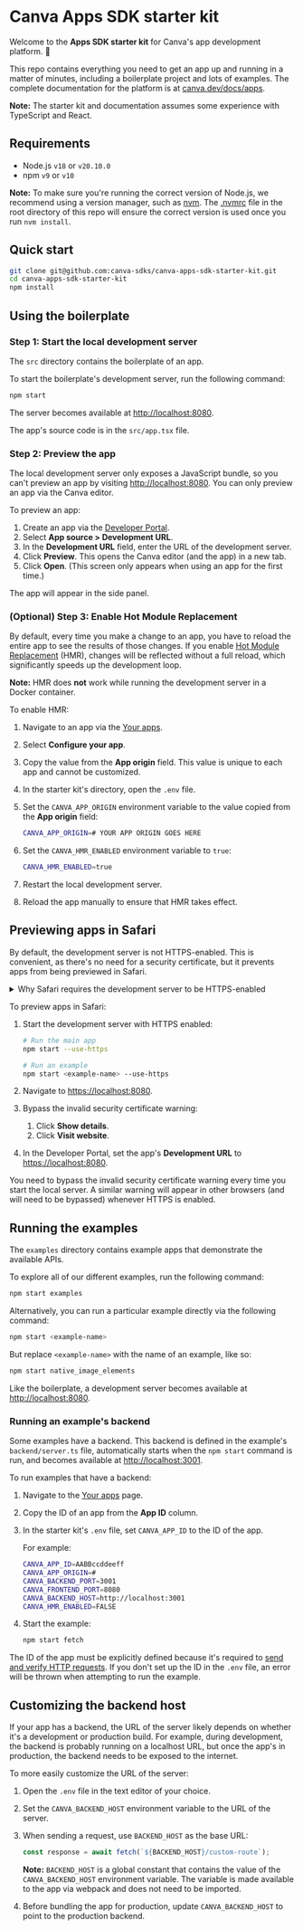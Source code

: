 # Canva Apps SDK starter kit

Welcome to the **Apps SDK starter kit** for Canva's app development platform. 🎉

This repo contains everything you need to get an app up and running in a matter of minutes, including a boilerplate project and lots of examples. The complete documentation for the platform is at [canva.dev/docs/apps](https://www.canva.dev/docs/apps/).

**Note:** The starter kit and documentation assumes some experience with TypeScript and React.

## Requirements

- Node.js `v18` or `v20.10.0`
- npm `v9` or `v10`

**Note:** To make sure you're running the correct version of Node.js, we recommend using a version manager, such as [nvm](https://github.com/nvm-sh/nvm#intro). The [.nvmrc](/.nvmrc) file in the root directory of this repo will ensure the correct version is used once you run `nvm install`.

## Quick start

```bash
git clone git@github.com:canva-sdks/canva-apps-sdk-starter-kit.git
cd canva-apps-sdk-starter-kit
npm install
```

## Using the boilerplate

### Step 1: Start the local development server

The `src` directory contains the boilerplate of an app.

To start the boilerplate's development server, run the following command:

```bash
npm start
```

The server becomes available at <http://localhost:8080>.

The app's source code is in the `src/app.tsx` file.

### Step 2: Preview the app

The local development server only exposes a JavaScript bundle, so you can't preview an app by visiting <http://localhost:8080>. You can only preview an app via the Canva editor.

To preview an app:

1. Create an app via the [Developer Portal](https://www.canva.com/developers/apps).
2. Select **App source > Development URL**.
3. In the **Development URL** field, enter the URL of the development server.
4. Click **Preview**. This opens the Canva editor (and the app) in a new tab.
5. Click **Open**. (This screen only appears when using an app for the first time.)

The app will appear in the side panel.

### (Optional) Step 3: Enable Hot Module Replacement

By default, every time you make a change to an app, you have to reload the entire app to see the results of those changes. If you enable [Hot Module Replacement](https://webpack.js.org/concepts/hot-module-replacement/) (HMR), changes will be reflected without a full reload, which significantly speeds up the development loop.

**Note:** HMR does **not** work while running the development server in a Docker container.

To enable HMR:

1. Navigate to an app via the [Your apps](https://www.canva.com/developers/apps).
2. Select **Configure your app**.
3. Copy the value from the **App origin** field. This value is unique to each app and cannot be customized.
4. In the starter kit's directory, open the `.env` file.
5. Set the `CANVA_APP_ORIGIN` environment variable to the value copied from the **App origin** field:

   ```bash
   CANVA_APP_ORIGIN=# YOUR APP ORIGIN GOES HERE 
   ```

6. Set the `CANVA_HMR_ENABLED` environment variable to `true`:

   ```bash
   CANVA_HMR_ENABLED=true
   ```

7. Restart the local development server.
8. Reload the app manually to ensure that HMR takes effect.

## Previewing apps in Safari

By default, the development server is not HTTPS-enabled. This is convenient, as there's no need for a security certificate, but it prevents apps from being previewed in Safari.

<details>
  <summary>Why Safari requires the development server to be HTTPS-enabled</summary>

Canva itself is served via HTTPS and most browsers prevent HTTPS pages from loading scripts via non-HTTPS connections. Chrome and Firefox make exceptions for local servers, such as `localhost`, but Safari does not, so if you're using Safari, the development server must be HTTPS-enabled.

To learn more, see [Loading mixed-content resources](https://developer.mozilla.org/en-US/docs/Web/Security/Mixed_content#loading_mixed-content_resources).

</details>

To preview apps in Safari:

1. Start the development server with HTTPS enabled:

   ```bash
   # Run the main app
   npm start --use-https

   # Run an example
   npm start <example-name> --use-https
   ```

2. Navigate to <https://localhost:8080>.
3. Bypass the invalid security certificate warning:
   1. Click **Show details**.
   2. Click **Visit website**.
4. In the Developer Portal, set the app's **Development URL** to <https://localhost:8080>.

You need to bypass the invalid security certificate warning every time you start the local server. A similar warning will appear in other browsers (and will need to be bypassed) whenever HTTPS is enabled.

## Running the examples

The `examples` directory contains example apps that demonstrate the available APIs.

To explore all of our different examples, run the following command:

```bash
npm start examples
```

Alternatively, you can run a particular example directly via the following command:

```bash
npm start <example-name>
```

But replace `<example-name>` with the name of an example, like so:

```bash
npm start native_image_elements
```

Like the boilerplate, a development server becomes available at <http://localhost:8080>.

### Running an example's backend

Some examples have a backend. This backend is defined in the example's `backend/server.ts` file, automatically starts when the `npm start` command is run, and becomes available at <http://localhost:3001>.

To run examples that have a backend:

1. Navigate to the [Your apps](https://www.canva.com/developers/apps) page.
2. Copy the ID of an app from the **App ID** column.
3. In the starter kit's `.env` file, set `CANVA_APP_ID` to the ID of the app.

   For example:

   ```bash
   CANVA_APP_ID=AABBccddeeff
   CANVA_APP_ORIGIN=#
   CANVA_BACKEND_PORT=3001
   CANVA_FRONTEND_PORT=8080
   CANVA_BACKEND_HOST=http://localhost:3001
   CANVA_HMR_ENABLED=FALSE
   ```

4. Start the example:

   ```bash
   npm start fetch
   ```

The ID of the app must be explicitly defined because it's required to [send and verify HTTP requests](https://www.canva.dev/docs/apps/verifying-http-requests/). If you don't set up the ID in the `.env` file, an error will be thrown when attempting to run the example.

## Customizing the backend host

If your app has a backend, the URL of the server likely depends on whether it's a development or production build. For example, during development, the backend is probably running on a localhost URL, but once the app's in production, the backend needs to be exposed to the internet.

To more easily customize the URL of the server:

1. Open the `.env` file in the text editor of your choice.
2. Set the `CANVA_BACKEND_HOST` environment variable to the URL of the server.
3. When sending a request, use `BACKEND_HOST` as the base URL:

   ```ts
   const response = await fetch(`${BACKEND_HOST}/custom-route`);
   ```

   **Note:** `BACKEND_HOST` is a global constant that contains the value of the `CANVA_BACKEND_HOST` environment variable. The variable is made available to the app via webpack and does not need to be imported.

4. Before bundling the app for production, update `CANVA_BACKEND_HOST` to point to the production backend.
